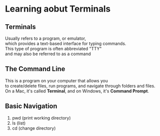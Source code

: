 # Learning aobut Terminals

## Terminals
Usually refers to a program, or emulator, <br>
which provides a text-based interface for typing commands. <br>
This type of program is often abbreviated "TTY" <br>
and may also be referred to as a command

## The Command Line
 This is a program on your computer that allows you <br>
 to create/delete files, run programs, and navigate through folders and files. <br> 
 On a Mac, it's called **Terminal**, and on Windows, it's **Command Prompt**.
 
 ## Basic Navigation
 <ol> 
  <li> pwd (print working directory) </li>
  <li> ls (list) </li>
  <li> cd (change directory) </li>
  </ol>
